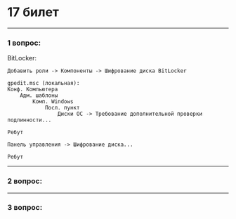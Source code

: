 # 17 билет

---

### 1 вопрос:
BitLocker:
```text
Добавить роли -> Компоненты -> Шифрование диска BitLocker

gpedit.msc (локальная):
Конф. Компьютера
    Адм. шаблоны
        Комп. Windows
            Посл. пункт
                Диски ОС -> Требование дополнительной проверки подлинности...

Ребут

Панель управления -> Шифрование диска...

Ребут
```

---

### 2 вопрос:

---

### 3 вопрос: